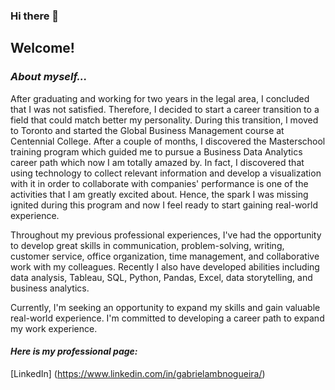 ### Hi there 👋

## **Welcome!**

### *About myself...*

After graduating and working for two years in the legal area, I concluded that I was not satisfied. Therefore, I decided to start a career transition to a field that could match better my personality.
During this transition, I moved to Toronto and started the Global Business Management course at Centennial College. After a couple of months, I discovered the Masterschool training program which guided me to pursue a Business Data Analytics career path which now I am totally amazed by. In fact,  I discovered that using technology to collect relevant information and develop a visualization with it in order to collaborate with companies' performance is one of the activities that I am greatly excited about.
Hence, the spark I was missing ignited during this program and now I feel ready to start gaining real-world experience.

Throughout my previous professional experiences, I've had the opportunity to develop great skills in communication, problem-solving, writing, customer service, office organization, time management, and collaborative work with my colleagues. Recently I also have developed abilities including data analysis, Tableau, SQL, Python, Pandas, Excel, data storytelling, and business analytics.

Currently, I'm seeking an opportunity to expand my skills and gain valuable real-world experience. I'm committed to developing a career path to expand my work experience.

#### *Here is my professional page:*
[LinkedIn] (https://www.linkedin.com/in/gabrielambnogueira/)
